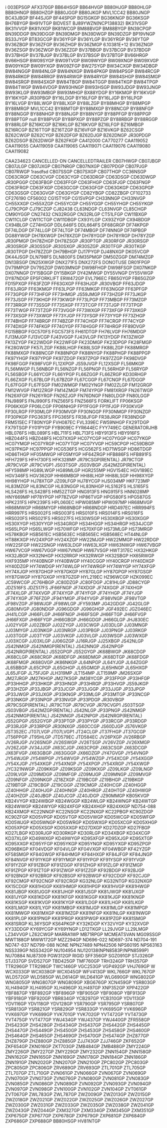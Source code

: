 i
003EPSGP
AFX370GP
BB64HSGP
BB64HVGP
BB80HJGP
BB80HLGP
BB80HNGP
BB80HZGP
BB80JGGP
BB80JKGP
MVL1CC42
BB80JNGP
BC43JBGP
BF44SJGP
BF44SPGP
BG15GKGP
BG36KNGP
BG36KSGP
BH76BYGP
BH91VTGP
BIDVEST
BJ89YWZN(NCP138832)
BK31VSGP
BK31VVGP
BK81VXGP
BK81WCGP
BM88BVGP
BM88BYGP
BN39CPGP
BN39DDGP
BN39DGGP
BN39DMGP
BN39DWGP
BN39DZGP
BP19VNGP
BS33JYGP
BT83GCGP
BV36YFGP
BV36YLGP
BV36YRGP
BV36YTGP
BV36ZBGP
BV36ZFGP
BV36ZHGP
BV36ZMGP
6.10381E+12
BV36ZNGP
BV36ZSGP
BV36ZWGP
BV36ZZGP
BV37BBGP
BV37BCGP
BV37BDGP
BV37BHGP
BV37BJGP
BV37BLGP
BV37BSGP
BV37BTGP
BV66HRGP
BV66HSGP
BW09SYGP
BW09TVGP
BW09WYGP
BW09XNGP
BW09XVGP
BW09YKGP
BW09YXGP
BW09ZFGP
BW27SYGP
BW34CXGP
BW34DBGP
BW84NGGP
BW84NLGP
BW84NXGP
BW84PKGP
BW84PSGP
BW84RCGP
BW84RKGP
BW84RRGP
BW84RWGP
BW84RYGP
BW84SHGP
BW84SMGP
BW84SRGP
BW84SXGP
BW84TBGP
BW84TGGP
BW84TKGP
BW84TPGP
BW84TWGP
BW84VDGP
BW93HNGP
BW93HSGP
BW93JDGP
BW93JNGP
BW93KLGP
BW93MBGP
BW93MHGP
BX88YDGP
BY16KMGP
BY16KVGP
BY16KYGP
JR30PBGP
BY16LDGP
BY16LFGP
BY16LJGP
BY16LPGP
BY16LVGP
BY88LWGP
BY88LXGP
BY88LZGP
BY88MHGP
BY88MPGP
BY88MRGP
MVL1CC42
BY88MTGP
BY88MXGP
BY88NCGP
BY88NFGP
BY88NGGP
BY88NHGP
BY88NJGP
BY88NYGP
BY88PFGP
BY88PPGP
BY88PTGP
null
BY88PVGP
BY88PXGP
BY88PZGP
BY88RBGP
BY88RGGP
BY88RLGP
BZ16KCGP
BZ16KLGP
BZ16KVGP
BZ16LFGP
BZ16MBGP
BZ16RCGP
BZ16TTGP
BZ16TZGP
BZ16VFGP
BZ16VKGP
BZ62CSGP
BZ62CWGP
BZ62CYGP
BZ62DFGP
BZ62DJGP
BZ62DNGP
JR30PDGP
BZ62DSGP
BZ62DWGP
BZ62FKGP
CA412000
CA770277
CAA119052
CAA119055
CAA119059
CAA119065
CAA119071
CAA119076
CAA119080
CAA119082

CAA234623
CANCELLED-DN
CANCELLEDTRAILER
CB07HWGP
CB07JBGP
CB07JLGP
CB07JXGP
CB07NRGP
CB07NXGP
CB07PDGP
CB07PJGP
CB07RWGP
1rasdfsd
CB07SSGP
CB07SXGP
CB07THGP
CC36NSGP
CD63CRGP
CD63CVGP
CD63CYGP
CD63DRGP
CD63DSGP
CD63DWGP
JR30PGGP
CD63FBGP
CD63FFGP
CD63FHGP
CD63FJGP
CD63FNGP
CD63FRGP
CD63FXGP
CD63GCGP
CD63GFGP
CD63GKGP
CD63GPGP
CD63GSGP
CD63GVGP
CD63GYGP
CD82YBGP
CD82ZBGP
CF102733
CF276190
CF56002
CG15TYGP
CG15VPGP
CH33NNGP
CH33NVGP
CH55XXGP
CH55XZGP
CH55YCGP
CH55YGGP
CH55YHGP
CH55YKGP
CJ79CPGP
CJ79CZGP
CJ82438
CL63NDGP
CL63NVGP
CL85CHGP
CM90YGGP
CN27432
CN32RGGP
CN32RLGP
CT51LFGP
CW11BXGP
CW11CLGP
CW11CTGP
CW11DBGP
CX93YLGP
CX93ZYGP
CX94BDGP
CX94BLGP
CZ74HGGP
DDL646FS
DDL664FS
DF68GRGP
DF74KPGP
DF74LDGP
DF74LLGP
DF74LTGP
DF74MBGP
DF74NNGP
DF74PBGP
DG88YWGP
DH78XWGP
DH78XZGP
DH78YGGP
DH78YRGP
DH78YZGP
JR30PMGP
DH78ZHGP
DH78ZSGP
JR30PTGP
JR30RFGP
JR30RSGP
JR30SRGP
JR30SSGP
JR30SXGP
JR30SZGP
JR30TFGP
JR30TKGP
JR30TPGP
DH78ZZGP
DH79BHGP
DJ17PYGP
DJ48NXGP
DK05VCGP
DK44JSGP
DLN798FS
DLN800FS
DM35PMGP
DM50ZGGP
DM74MZGP
DN13BSGP
DN25XWGP
DNX271FS
DNX272FS
DONOTUSE
DR01FPGP
DV79MPGP
DV79SZGP
DW03MNGP
DW98FHGP
DW98FSGP
DX07NKGP
DX07NNGP
DY15BGGP
DY15BKGP
DY42MWGP
DY55VNGP
DY55VWGP
DY87NDGP
EPSFORKLIFT
ERW472GP
EVL796EC
FB65GYGP
FB65GZGP
FD15PXGP
FF63FZGP
FF63GXGP
FF63HJGP
JR30VBGP
FF63JDGP
FF63JRGP
FF63KMGP
FF63LPGP
FF63MKGP
FF63NGGP
FF63PFGP
FF73GPGP
FF73HFGP
FF73HMGP
JS59JMGP
FF73HZGP
FF73JKGP
FF73JSGP
FF73KHGP
FF73KWGP
FF73LPGP
FF73MBGP
FF73MZGP
FF73RRGP
FF73SSGP
FF73SXGP
FF73TCGP
FF73TJGP
FF73TPGP
FF73TWGP
FF73TZGP
FF73VGGP
FF73WXGP
FF73XFGP
FF73XKGP
FF73XSGP
FF73XWGP
FF73YJGP
FF73YSGP
FF73YYGP
FF73ZHGP
FF74BHGP
FF74BRGP
FF74BZGP
FF74CHGP
FF74CRGP
FF74CYGP
FF74DXGP
FF74FKGP
FF74GYGP
FF74HGGP
FF74HRGP
FF89DVGP
FG15BBGP
FGC570FS
FGC573FS
FH61DTGP
FH76LVGP
FH76MDGP
FJ13MJGP
FJ13VCGP
FJ43VGGP
FJ43VLGP
FK13YDGP
FK13ZWGP
FK13ZYGP
FK22WDGP
FK22WFGP
FK23DMGP
FK23DPGP
FK28FMGP
FK28GWGP
FK57LZGP
FK88LHGP
FK88LSGP
FK88LZGP
FK88MRGP
FK88MXGP
FK88NCGP
FK88NPGP
FK88NYGP
FK88PHGP
FK88PPGP
FK97YHGP
FK97YPGP
FK97ZDGP
FK97ZPGP
FK97ZZGP
FK98DVGP
FK98FGGP
FK98FVGP
FL12XPGP
JS59JVGP
FL12XSGP
FL56MKGP
FL56MWGP
FL56NBGP
FL56NZGP
FL56PNGP
FL56RHGP
FL56RYGP
FL56SBGP
FL66YCGP
FL66YPGP
FL66ZGGP
FL66ZRGP
KD30RHGP
FL66ZXGP
FL67BLGP
FL67BZGP
FL67CGGP
FL67CNGP
FL67DGGP
FL67FGGP
FL67FSGP
FM02WMGP
FM02YNGP
FM02ZLGP
FM12GRGP
FM12WVGP
FM12ZRGP
FM14ZMGP
FM74YPGP
FM81XRGP
FN26TWGP
FN26XFGP
FN26YRGP
FN26ZJGP
FN76DNGP
FN80LDGP
FN80LGGP
FNJ989FS
FNJ990FS
FNZ565FS
FNZ566FS
FORKLIFT
FP06KSGP
FP06KXGP
FP06LCGP
FP06NHGP
FP11FGGP
FP11FJGP
FP30KVGP
FP30LRGP
FP30MLGP
FP30MVGP
FP30NGGP
FP30NMGP
FP30NZGP
FP30PKGP
FPG363FS
FPG365FS
FR38JFGP
FR38JRGP
FR38NDGP
FRM515EC
FT80NYGP
FVH087EC
FVL339EC
FW59NHGP
FX29TDGP
FX79TSGP
FY01PYGP
FYB909EC
FYR644EC
FYY749EC
GENERATORJHB
HBL076FS
HBL089FS
HBL711FS
HBL713FS
HBY913FS
HBY916FS
HBZ044FS
HBZ048FS
HC07XXGP
HC07YCGP
HC07YGGP
HC07YKGP
HC07YMGP
HC07YRGP
HC07YTGP
HC07YVGP
HC59CPGP
HC59DBGP
HC97PKGP
HC97PPGP
HCG536FS
HCG562FS
HD71WSGP
HD86TDGP
HD86THGP
HF05MWGP
HF05MYGP
HF64ZRGP
HFB886FS
HFB891FS
HFH729FS
HFH730FS
HFK328MP
JR79CSGP(RENTAL)
JR79CTGP
JR79CVGP
JR79CVGP1
JS03TSGP
JS03VBGP
JS42MZGP(RENTAL)
HFY598MP
HG89LWGP
HG89MLGP
HGR255MP
HGV154EC
HGV189EC
HGV346FS
HGV362GP
HH66MBGP
HH88LHGP
HH88LSGP
HH98XYGP
HH98YHGP
HJ78XTGP
JZ09LFGP
HJ78YCGP
HJS034MP
HKF723MP
HL83MZGP
HL83NCGP
HL83NGGP
HL83NHGP
HLS162FS
HLS165FS
HLS426FS
HLS428FS
HM52ZTGP
HNG913FS
HNG915FS
HNN028MP
HNY669MP
HP78YPGP
HP78ZVGP
HP86TVGP
HPG580FS
HPG587GS
HPK231FS
HPK239FS
HPL060EC
HPW085MP
HPW097MP
HR68MVGP
HR68MWGP
HR68MYGP
HR68NBGP
HR68NDGP
HRD497EC
HRR994FS
HRR997FS
HRS002FS
HRS003FS
HRS010FS
HRS014FS
HRS016FS
HRS020FS
HRS021FS
HRS027FS
HS30WSGP
HS30XBGP
HS30XGGP
HS30XYGP
HS30YYGP
HS34GRGP
HS34HGGP
HS34HRGP
HS34JCGP
HS65LPGP
HS65LWGP
HS70WFGP
HS70XFGP
HS73MLGP
HS73MRGP
HS78KBGP
HSB561EC
HSB563EC
HSB565EC
HSB568EC
HT44NLGP
HT88KXGP
HV24XPGP
HV24XZGP
HW22MJGP
HW22MMGP
HW22RDGP
HW22SFGP
HW22SNGP
HW63LDGP
HW63LXGP
HW63NWGP
HW67VBGP
HW67VCGP
HW67VGGP
HW67VNGP
HW67VSGP
HWT317EC
HX32HKGP
HX32JBGP
HX32NHGP
HX32RRGP
HX32RWGP
HX32SBGP
HX65RWGP
HXF935MP
HY40BNGP
HY40BWGP
HY40CGGP
HY40CRGP
HY40DXGP
HY40DZGP
HY74WDGP
HY74WLGP
HY74WRGP
HY74WYGP
HY74XFGP
HY74XJGP
HY87GHGP
HY87GKGP
HY87GLGP
HY87GPGP
HY87GSGP
HY87GWGP
HY87GXGP
HY87GZGP
HYL219EC
HZ96WCGP
HZK099EC
JC59WCGP
JC76HBGP
JC80DZGP
JC80FDGP
JC81HLGP
JD88CYGP
JDZ516FS
JDZ517FS
JF66FNGP
JF74XDGP
JF74XGGP
JF74XHGP
JF74XLGP
JF74XVGP
JF74XYGP
JF74YFGP
JF74YHGP
JF74YJGP
JF74YXGP
JF76FZGP
JF94YMGP
JF94YVGP
JF98VNGP
JF98VTGP
JF98VZGP
JF98WJGP
JF98WLGP
JFY593MP
JG42GDGP
JG42GLGP
JG80MVGP
JG80NDGP
JG96GDGP
JG96GHGP
JGF492EC
JGZ046EC
JH41LCGP
JH66FLGP
JH66FNGP
JH66FSGP
JH66FTGP
JH66FVGP
JH66FXGP
JH66FYGP
JH66GBGP
JH66GDGP
JH66GLGP
JHJ830EC
JJ02YVGP
JJ02ZBGP
JJ02ZYGP
JJ03CWGP
JJ03DLGP
JJ03MNGP
JJ03MYGP
JJ03NKGP
JJ03NRGP
JJ03PBGP
JJ03PNGP
JJ03RKGP
JJ03TGGP
JJ03TYGP
JJ03VKGP
JJ03VLGP
JJ03WSGP
JJ03WXGP
JJ03XCGP
JJ03XLGP
JJ06GZGP
JJ16RJGP
JJ25XBGP
JS42NLGP
JS42NMGP
JS42NMGP(RENTAL)
JS42NNGP
JS42NPGP
JS42NRGP(RENTAL)
JS52GPGP
JS52GYGP
JK68BWGP
JK68CDGP
JK68CLGP
JK68CRGP
JK68DFGP
JK68DMGP
JK68DTGP
JK68FDGP
JK68FMGP
JK68GVGP
JK86NKGP
JL64NPGP
JL64YJGP
JL64ZGGP
JL65BBGP
JL65CPGP
JL65GHGP
JL65GMGP
JL65HNGP
JL65HXGP
JL65JFGP
JL75FJGP
JLH319MP
JLT154MP
JLT159MP
JM26SXGP
JM27JRGP
JM27KHGP
JM27KSGP
JM38YCGP
JP33FPGP
JP33HFGP
JP33HHGP
JP33HKGP
JP33HNGP
JP33HRGP
JP33HVGP
JS59JKGP
JP33HZGP
JP33JBGP
JP33JCGP
JP33JGGP
JP33JJGP
JP33JPGP
JP33JWGP
JP33JXGP
JP33KNGP
JP33MLGP
JP33MTGP
JP33NCGP
JP33NKGP
JP33NPGP
JP33NVGP
JP33PDGP
JR30VBGP
JR79CSGP(RENTAL)
JR79CTGP
JR79CVGP
JR79CVGP1
JS03TSGP
JS03VBGP
JS42MZGP(RENTAL)
JS42NLGP
JP33PNGP
JS42NMGP
JS42NMGP(RENTAL)
JS42NNGP
JS42NPGP
JS42NRGP(RENTAL)
JS52GPGP
JS52GYGP
JP33PTGP
JP33PYGP
JP33RCGP
JP33RDGP
JP33RJGP
JP33RPGP
JR30NXGP
JS60CCGP
JS60DJGP
JS76VKGP
JST352EC
JT07LVGP
JT07LVGP1
JT24CLGP
JT37FHGP
JT37GCGP
JT56PPGP
JT95HLGP
JTD579EC
JTD584EC
JV26PXGP
JV26RBGP
JV26RJGP
JV26SNGP
JV26SWGP
JV26TSGP
JV26VZGP
JV26XMGP
JV26ZJGP
JV34JJGP
JX63CJGP
JX63CPGP
JX63CSGP
JX63DCGP
JX63FVGP
JX63GBGP
JX63GGGP
JX66DZGP
JY47GVGP
JY54VNGP
JY54WJGP
JY54WPGP
JY54WVGP
JY54WZGP
JY54XCGP
JY54XGGP
JY54XJGP
JY54XKGP
JY54XNGP
JY54XPGP
JY54XRGP
JY54XWGP
JYC321NWGP
JZ09KKGP
JZ09KSGP
JZ09KXGP
JZ09LKGP
JZ09LNGP
JZ09LVGP
JZ09MDGP
JZ09MFGP
JZ09MJGP
JZ09MNGP
JZ09MVGP
JZ09NFGP
JZ09NKGP
JZ18ZXGP
JZ19BCGP
JZ19BHGP
JZ19BKGP
JZ19BTGP
JZ19CBGP
JZ19CGGP
JZ19CMGP
JZ40HCGP
JZ40HGGP
JZ40HHGP
JZ40HJGP
JZ40HNGP
JZ40HRGP
JZ40HTGP
JZ40HWGP
JZ40HZGP
JZ40JBGP
JZ40JCGP
JZ40JDGP
JZ90MMGP
KB05KVGP
KB24VYGP
KB24WBGP
KB24WGGP
KB24WLGP
KB24WNGP
KB24WTGP
KB24WWGP
KB24WYGP
KB24XFGP
KB24XHGP
KB24XKGP
ND754-088
KB24XMGP
KC22NNGP
KC22NSGP
KC22NXGP
KC22PBGP
KC90ZDGP
KC90ZFGP
KD05VPGP
KD05VTGP
KD05VWGP
KD05WCGP
KD05WFGP
KD05WJGP
KD05WNGP
KD05WRGP
KD05WXGP
KD05XCGP
KD05XHGP
KD05XPGP
KD05XSGP
KD05XXGP
KD27DXGP
KD27DZGP
KD27FBGP
KD27LBGP
KD30RJGP
KD30RKGP
KD30RLGP
KD34XBGP
KD34XCGP
KD37XLGP
KD49WXGP
KD49WYGP
KD95XFGP
KD95XJGP
KD95XTGP
KD95XXGP
KD95YFGP
KD95YKGP
KD95YNGP
KD95YXGP
KD95ZPGP
KD96BKGP
KF04VDGP
KF04VLGP
KF04VXGP
KF04WBGP
KF42YZGP
KF58SMGP
KF84GWGP
KF84HMGP
KF84HXGP
KF84JFGP
KF84JNGP
KF84NVGP
KF91YKGP
KF91YMGP
KF91YPGP
KF91YSGP
KF91YVGP
KF91YZGP
KF91ZBGP
KF91ZGGP
KF91ZHGP
KF91ZLGP
KF91ZMGP
KF91ZPGP
KF91ZTGP
KF91ZWGP
KF91ZZGP
KF92BDGP
KF92BJGP
KF92BNGP
KF92BRGP
KF92BSGP
KF92BWGP
KF92CDGP
KF92CJGP
KF92CMGP
KF92CNGP
KF92CRGP
KG32NLGP
KG32NTGP
KG32NXGP
KK15CDGP
KK81HGGP
KK81HMGP
KK81HPGP
KK81HVGP
KK81HWGP
KK81JBGP
KK81JGGP
KK81JHGP
KK81JSGP
KK81JWGP
KK81JXGP
KK81JYGP
KK81KDGP
KK81KFGP
KK81KGGP
KK81KJGP
KK81KNGP
KK81KSGP
KK81KVGP
KK81KYGP
KK81LDGP
KK81LHGP
KK81LKGP
KK81LMGP
KK81LYGP
KK81MBGP
KK81MJGP
KK81MLGP
KK81MPGP
KK81MWGP
KK81MXGP
KK81MZGP
KK81NFGP
KK81NLGP
KK81NWGP
KK81PLGP
KK81PNGP
KK81PRGP
KK81PWGP
KK81PZGP
KK81SMGP
KK81SRGP
KL36YSGP
KS64PKGP
KY32KDGP
KY32VYGP
KY32XVGP
KY33DDGP
KY69YCGP
KY69YNGP
LD12TKGP
LL29JVGP
LL29LMGP
LZ34VVGP
LZ62CWGP
MARRA1WP
MB71RPGP
MCMEATSVAN
MG09SSGP
MWT188GP
MWW172GP
MZZ294GP
ND696-022
ND697-374
ND704-191
ND747-637
ND799-088
NONE
NPN27489
NPN42506
NPS60195
NPS63163
NSS339GP
NSS342GP
NU104954
NU120138(NPN8583P/NPN8599P)
NU70884
NU87309
PGW312GP
RIGID
SFF356GP
SGZ091GP
STJ326GP
STJ337GP
SVD527GP
TBD425GP
TMF760GP
TRH324GP
TRH357GP
TTR296GP
TTR298GP
TWC146GP
VGC253GP
VGP492GP
VHJ769GP
W
WCX033GP
WCX038GP
WCX045GP
WFV413GP
WKL766GP
WKL767GP
WLD572GP
WLD585GP
WLD614GP
WLD641GP
WLG690GP
WNG802GP
WNG805GP
WNG807GP
WNG809GP
XBG676GP
XCN459GP
YSR803GP
XLH494GP
XLH495GP
XLH496GP
XLH497GP
XNP352GP
XPP422GP
YBF887GP
YBF892GP
YBF896GP
YBF905GP
YBF908GP
YBF913GP
YBF918GP
YBF920GP
YBR834GP
YCB297GP
YCB310GP
YDV113GP
YDV116GP
YDV118GP
YDV128GP
YSR790GP
YSR795GP
YSR807GP
YSR813GP
YSR821GP
YSR829GP
YSR833GP
YVK695GP
YVK696GP
YVK697GP
YVK699GP
YVK701GP
YVK702GP
YVT472GP
YVT473GP
YVT475GP
YVT477GP
YWJ434GP
YWJ437GP
YWJ440GP
ZFR558GP
ZHS423GP
ZHS428GP
ZHS434GP
ZHS437GP
ZHS442GP
ZHS445GP
ZHS447GP
ZHS449GP
ZHS450GP
ZHS453GP
ZHS458GP
ZHS460GP
ZHS464GP
ZHS465GP
ZHS469GP
ZHS470GP
ZHS474GP
ZHZ877GP
ZHZ879GP
ZHZ880GP
ZHZ885GP
ZJJ743GP
ZJJ746GP
ZKF652GP
ZKF654GP
ZKN016GP
ZKT703GP
ZMB484GP
ZMB488GP
ZMY224GP
ZMY226GP
ZMY227GP
ZMY229GP
ZMY232GP
ZNN154GP
ZNN158GP
ZNN162GP
ZNN165GP
ZNN169GP
ZNN178GP
ZNN184GP
ZNN186GP
ZNN191GP
ZNN202GP
ZNN207GP
ZNN210GP
ZPC802GP
ZPC803GP
ZPC805GP
ZPC806GP
ZRV689GP
ZRV693GP
ZTL701GP
ZTL705GP
ZTL707GP
ZTL710GP
ZVN061GP
ZVN066GP
ZVN067GP
ZVN069GP
ZVN070GP
ZVN073GP
ZVN076GP
ZVN080GP
ZVN081GP
ZVN083GP
ZVN085GP
ZVN086GP
ZVN089GP
ZVN092GP
ZVN093GP
ZVN094GP
ZVN097GP
ZVN098GP
ZVN100GP
ZVN102GP
ZVN104GP
ZVT061GP
ZVT067GP
ZWL783GP
ZWL787GP
ZWZ009GP
ZWZ013GP
ZWZ015GP
ZWZ018GP
ZWZ021GP
ZWZ022GP
ZWZ025GP
ZWZ026GP
ZWZ027GP
ZWZ030GP
ZWZ031GP
ZWZ033GP
ZWZ035GP
ZWZ038GP
ZWZ041GP
ZWZ043GP
ZWZ044GP
ZXM327GP
ZXM334GP
ZXM345GP
ZXM351GP
ZXP675GP
ZXP677GP
ZXP678GP
ZXP679GP
ZXP681GP
ZXP684GP
ZXP686GP
ZXP688GP
BB80HSGP
HV81NTGP